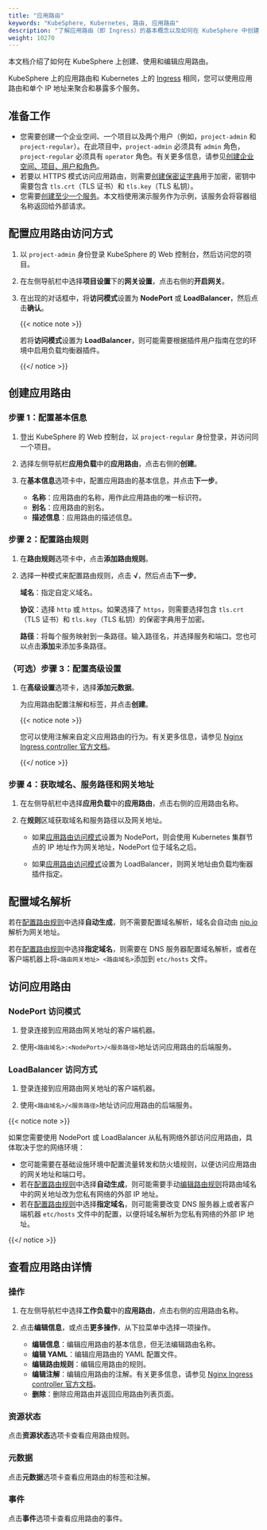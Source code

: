 ```yaml
---
title: "应用路由"
keywords: "KubeSphere, Kubernetes, 路由, 应用路由"
description: "了解应用路由（即 Ingress）的基本概念以及如何在 KubeSphere 中创建应用路由。"
weight: 10270
---
```


本文档介绍了如何在 KubeSphere 上创建、使用和编辑应用路由。

KubeSphere 上的应用路由和 Kubernetes 上的 [Ingress](https://kubernetes.io/docs/concepts/services-networking/ingress/#what-is-ingress) 相同，您可以使用应用路由和单个 IP 地址来聚合和暴露多个服务。

## 准备工作

- 您需要创建一个企业空间、一个项目以及两个用户（例如，`project-admin` 和 `project-regular`）。在此项目中，`project-admin` 必须具有 `admin` 角色，`project-regular` 必须具有 `operator` 角色。有关更多信息，请参见[创建企业空间、项目、用户和角色](../../../quick-start/create-workspace-and-project/)。
- 若要以 HTTPS 模式访问应用路由，则需要[创建保密证字典](../../../project-user-guide/configuration/secrets/)用于加密，密钥中需要包含 `tls.crt`（TLS 证书）和 `tls.key`（TLS 私钥）。
- 您需要[创建至少一个服务](../../../project-user-guide/application-workloads/services/)。本文档使用演示服务作为示例，该服务会将容器组名称返回给外部请求。

## 配置应用路由访问方式

1. 以 `project-admin` 身份登录 KubeSphere 的 Web 控制台，然后访问您的项目。

2. 在左侧导航栏中选择**项目设置**下的**网关设置**，点击右侧的**开启网关**。

3. 在出现的对话框中，将**访问模式**设置为 **NodePort** 或 **LoadBalancer**，然后点击**确认**。

   {{< notice note >}}

   若将**访问模式**设置为 **LoadBalancer**，则可能需要根据插件用户指南在您的环境中启用负载均衡器插件。

   {{</ notice >}}

## 创建应用路由

### 步骤 1：配置基本信息

1. 登出 KubeSphere 的 Web 控制台，以  `project-regular` 身份登录，并访问同一个项目。

2. 选择左侧导航栏**应用负载**中的**应用路由**，点击右侧的**创建**。

3. 在**基本信息**选项卡中，配置应用路由的基本信息，并点击**下一步**。
   * **名称**：应用路由的名称，用作此应用路由的唯一标识符。
   * **别名**：应用路由的别名。
   * **描述信息**：应用路由的描述信息。

### 步骤 2：配置路由规则

1. 在**路由规则**选项卡中，点击**添加路由规则**。

2. 选择一种模式来配置路由规则，点击 **√**，然后点击**下一步**。

   **域名**：指定自定义域名。

   **协议**：选择 `http` 或 `https`。如果选择了 `https`，则需要选择包含 `tls.crt`（TLS 证书）和 `tls.key`（TLS 私钥）的保密字典用于加密。

   **路径**：将每个服务映射到一条路径。输入路径名，并选择服务和端口。您也可以点击**添加**来添加多条路径。


### （可选）步骤 3：配置高级设置

1. 在**高级设置**选项卡，选择**添加元数据**。

   为应用路由配置注解和标签，并点击**创建**。

   {{< notice note >}}

   您可以使用注解来自定义应用路由的行为。有关更多信息，请参见 [Nginx Ingress controller 官方文档](https://kubernetes.github.io/ingress-nginx/user-guide/nginx-configuration/annotations/)。

   {{</ notice >}}

### 步骤 4：获取域名、服务路径和网关地址

1. 在左侧导航栏中选择**应用负载**中的**应用路由**，点击右侧的应用路由名称。

2. 在**规则**区域获取域名和服务路径以及网关地址。

   * 如果[应用路由访问模式](#配置应用路由访问方式)设置为 NodePort，则会使用 Kubernetes 集群节点的 IP 地址作为网关地址，NodePort 位于域名之后。

   * 如果[应用路由访问模式](#配置应用路由访问方式)设置为 LoadBalancer，则网关地址由负载均衡器插件指定。

## 配置域名解析

若在[配置路由规则](#步骤-2配置路由规则)中选择**自动生成**，则不需要配置域名解析，域名会自动由 [nip.io](https://nip.io/) 解析为网关地址。

若在[配置路由规则](#步骤-2配置路由规则)中选择**指定域名**，则需要在 DNS 服务器配置域名解析，或者在客户端机器上将`<路由网关地址> <路由域名>`添加到  `etc/hosts` 文件。

## 访问应用路由

### NodePort 访问模式

1. 登录连接到应用路由网关地址的客户端机器。

2. 使用`<路由域名>:<NodePort>/<服务路径>`地址访问应用路由的后端服务。

### LoadBalancer 访问方式

1. 登录连接到应用路由网关地址的客户端机器。

2. 使用`<路由域名>/<服务路径>`地址访问应用路由的后端服务。

{{< notice note >}}

如果您需要使用 NodePort 或 LoadBalancer 从私有网络外部访问应用路由，具体取决于您的网络环境：

* 您可能需要在基础设施环境中配置流量转发和防火墙规则，以便访问应用路由的网关地址和端口号。
* 若在[配置路由规则](#步骤-2配置路由规则)中选择**自动生成**，则可能需要手动[编辑路由规则](#编辑路由规则)将路由域名中的网关地址改为您私有网络的外部 IP 地址。
* 若在[配置路由规则](#步骤-2配置路由规则)中选择**指定域名**，则可能需要改变 DNS 服务器上或者客户端机器 `etc/hosts` 文件中的配置，以便将域名解析为您私有网络的外部 IP 地址。

{{</ notice >}}

## 查看应用路由详情

### 操作

1. 在左侧导航栏中选择**工作负载**中的**应用路由**，点击右侧的应用路由名称。

2. 点击**编辑信息**，或点击**更多操作**，从下拉菜单中选择一项操作。
   * **编辑信息**：编辑应用路由的基本信息，但无法编辑路由名称。
   * **编辑 YAML**：编辑应用路由的 YAML 配置文件。
   * **编辑路由规则**：编辑应用路由的规则。
   * **编辑注解**：编辑应用路由的注解。有关更多信息，请参见 [Nginx Ingress controller 官方文档](https://kubernetes.github.io/ingress-nginx/user-guide/nginx-configuration/annotations/)。
   * **删除**：删除应用路由并返回应用路由列表页面。

### 资源状态

点击**资源状态**选项卡查看应用路由规则。

### 元数据

点击**元数据**选项卡查看应用路由的标签和注解。

### 事件

点击**事件**选项卡查看应用路由的事件。
